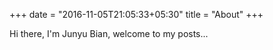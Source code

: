 +++
date = "2016-11-05T21:05:33+05:30"
title = "About"
+++

Hi there, I'm Junyu Bian, welcome to my posts...